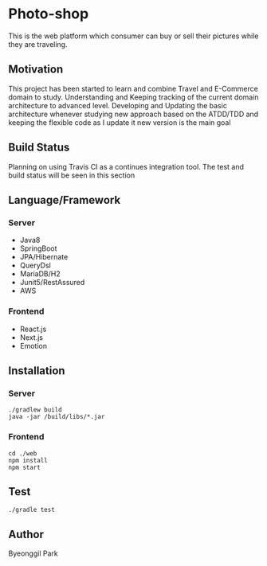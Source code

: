# Photo-shop
This is the web platform which consumer can buy or sell their pictures while they are traveling.

## Motivation
This project has been started to learn and combine Travel and E-Commerce domain to study. Understanding and Keeping tracking of the current domain architecture to advanced level. Developing and Updating the basic architecture whenever studying new approach based on the ATDD/TDD and keeping the flexible code as I update it new version is the main goal     

## Build Status
Planning on using Travis CI as a continues integration tool. The test and build status will be seen in this section

## Language/Framework
### Server
- Java8
- SpringBoot
- JPA/Hibernate
- QueryDsl
- MariaDB/H2
- Junit5/RestAssured
- AWS

### Frontend
- React.js
- Next.js
- Emotion

## Installation
### Server
```$xslt
./gradlew build
java -jar /build/libs/*.jar
```

### Frontend
```$xslt
cd ./web
npm install
npm start
```

## Test
```$xslt
./gradle test
```

## Author
Byeonggil Park